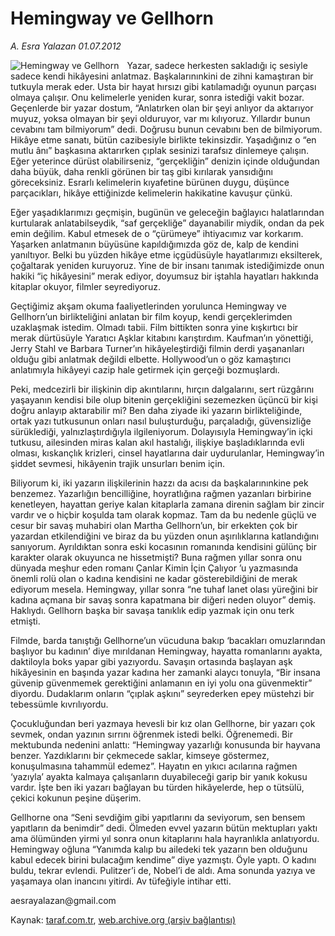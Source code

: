 # Hemingway ve Gellhorn

*A. Esra Yalazan 01.07.2012*

<div class="yazi"><img align="left" alt="Hemingway ve Gellhorn" border="0" src="http://www.taraf.com.tr/fotoraflar/makaleler/hemingway-ve-gellhorn_9732_orijinal.jpg" style="border-right-width:10px; border-color:#FFFFFF"/><p>Yazar, sadece herkesten sakladığı iç sesiyle sadece kendi hikâyesini anlatmaz. Başkalarınınkini de zihni kamaştıran bir tutkuyla merak eder. Usta bir hayat hırsızı gibi katılamadığı oyunun parçası olmaya çalışır. Onu kelimelerle yeniden kurar, sonra istediği vakit bozar. Geçenlerde bir yazar dostum, “Anlatırken olan bir şeyi anlıyor da aktarıyor muyuz, yoksa olmayan bir şeyi olduruyor, var mı kılıyoruz. Yıllardır bunun cevabını tam bilmiyorum” dedi. Doğrusu bunun cevabını ben de bilmiyorum. Hikâye etme sanatı, bütün cazibesiyle birlikte tekinsizdir. Yaşadığınız o “en mutlu ânı” başkasına aktarırken çıplak sesinizi tarafsız dinlemeye çalışın. Eğer yeterince dürüst olabilirseniz, “gerçekliğin” denizin içinde olduğundan daha büyük, daha renkli görünen bir taş gibi kırılarak yansıdığını göreceksiniz. Esrarlı kelimelerin kıyafetine bürünen duygu, düşünce parçacıkları, hikâye ettiğinizde kelimelerin hakikatine kavuşur çünkü.</p>
<p>Eğer yaşadıklarımızı geçmişin, bugünün ve geleceğin bağlayıcı halatlarından kurtularak anlatabilseydik, “saf gerçekliğe” dayanabilir miydik, ondan da pek emin değilim. Kabul etmesek de o “çürümeye” ihtiyacımız var korkarım. Yaşarken anlatmanın büyüsüne kapıldığımızda göz de, kalp de kendini yanıltıyor. Belki bu yüzden hikâye etme içgüdüsüyle hayatlarımızı eksilterek, çoğaltarak yeniden kuruyoruz. Yine de bir insanı tanımak istediğimizde onun hakiki “iç hikâyesini” merak ediyor, doyumsuz bir iştahla hayatları hakkında kitaplar okuyor, filmler seyrediyoruz.</p>
<p>Geçtiğimiz akşam okuma faaliyetlerinden yorulunca Hemingway ve Gellhorn’un birlikteliğini anlatan bir film koyup, kendi gerçeklerimden uzaklaşmak istedim. Olmadı tabii. Film bittikten sonra yine kışkırtıcı bir merak dürtüsüyle Yaratıcı Aşklar kitabını karıştırdım. Kaufman’ın yönettiği, Jerry Stahl ve Barbara Turner’ın hikâyeleştirdiği filmin derdi yaşananları olduğu gibi anlatmak değildi elbette. Hollywood’un o göz kamaştırıcı anlatımıyla hikâyeyi cazip hale getirmek için gerçeği bozmuşlardı.</p>
<p>Peki, medcezirli bir ilişkinin dip akıntılarını, hırçın dalgalarını, sert rüzgârını yaşayanın kendisi bile olup bitenin gerçekliğini sezemezken üçüncü bir kişi doğru anlayıp aktarabilir mi? Ben daha ziyade iki yazarın birlikteliğinde, ortak yazı tutkusunun onları nasıl buluşturduğu, parçaladığı, güvensizliğe sürüklediği, yalnızlaştırdığıyla ilgileniyorum. Dolayısıyla Hemingway’in içki tutkusu, ailesinden miras kalan akıl hastalığı, ilişkiye başladıklarında evli olması, kıskançlık krizleri, cinsel hayatlarına dair uydurulanlar, Hemingway’in şiddet sevmesi, hikâyenin trajik unsurları benim için.</p>
<p>Biliyorum ki, iki yazarın ilişkilerinin hazzı da acısı da başkalarınınkine pek benzemez. Yazarlığın bencilliğine, hoyratlığına rağmen yazanları birbirine kenetleyen, hayattan geriye kalan kitaplarla zamana direnin sağlam bir zincir vardır ve o hiçbir koşulda tam olarak kopmaz. Tam da bu nedenle güçlü ve cesur bir savaş muhabiri olan Martha Gellhorn’un, bir erkekten çok bir yazardan etkilendiğini ve biraz da bu yüzden onun aşırılıklarına katlandığını sanıyorum. Ayrıldıktan sonra eski kocasının romanında kendisini gülünç bir karakter olarak okuyunca ne hissetmişti? Buna rağmen yıllar sonra onu dünyada meşhur eden romanı Çanlar Kimin İçin Çalıyor ’u yazmasında önemli rolü olan o kadına kendisini ne kadar gösterebildiğini de merak ediyorum mesela. Hemingway, yıllar sonra “ne tuhaf lanet olası yüreğini bir kadına açmana bir savaş sonra kapatmana bir diğeri neden oluyor” demiş. Haklıydı. Gellhorn başka bir savaşa tanıklık edip yazmak için onu terk etmişti.</p>
<p>Filmde, barda tanıştığı Gellhorne’un vücuduna bakıp ‘bacakları omuzlarından başlıyor bu kadının’ diye mırıldanan Hemingway, hayatta romanlarını ayakta, daktiloyla boks yapar gibi yazıyordu. Savaşın ortasında başlayan aşk hikâyesinin en başında yazar kadına her zamanki alaycı tonuyla, “Bir insana güvenip güvenmemek gerektiğini anlamanın en iyi yolu ona güvenmektir” diyordu. Dudaklarım onların “çıplak aşkını” seyrederken epey müstehzi bir tebessümle kıvrılıyordu.</p>
<p>Çocukluğundan beri yazmaya hevesli bir kız olan Gellhorne, bir yazarı çok sevmek, ondan yazının sırrını öğrenmek istedi belki. Öğrenemedi. Bir mektubunda nedenini anlattı: “Hemingway yazarlığı konusunda bir hayvana benzer. Yazdıklarını bir çekmecede saklar, kimseye göstermez, konuşulmasına tahammül edemez”. Hayatın en yıkıcı acılarına rağmen ‘yazıyla’ ayakta kalmaya çalışanların duyabileceği garip bir yanık kokusu vardır. İşte ben iki yazarı bağlayan bu türden hikâyelerde, hep o tütsülü, çekici kokunun peşine düşerim.</p>
<p>Gellhorne ona “Seni sevdiğim gibi yapıtlarını da seviyorum, sen bensem yapıtların da benimdir” dedi. Ölmeden evvel yazarın bütün mektupları yaktı ama ölümünden yirmi yıl sonra onun kitaplarını hala hayranlıkla anlatıyordu. Hemingway oğluna “Yanımda kalıp bu ailedeki tek yazarın ben olduğunu kabul edecek birini bulacağım kendime” diye yazmıştı. Öyle yaptı. O kadını buldu, tekrar evlendi. Pulitzer’i de, Nobel’i de aldı. Ama sonunda yazıya ve yaşamaya olan inancını yitirdi. Av tüfeğiyle intihar etti.</p>
<p>aesrayalazan@gmail.com</p>
</div>

Kaynak: [taraf.com.tr](http://www.taraf.com.tr/a-esra-yalazan/makale-hemingway-ve-gellhorn.htm), [web.archive.org (arşiv bağlantısı)](http://web.archive.org/web/20131107124254/http://www.taraf.com.tr/a-esra-yalazan/makale-hemingway-ve-gellhorn.htm)
